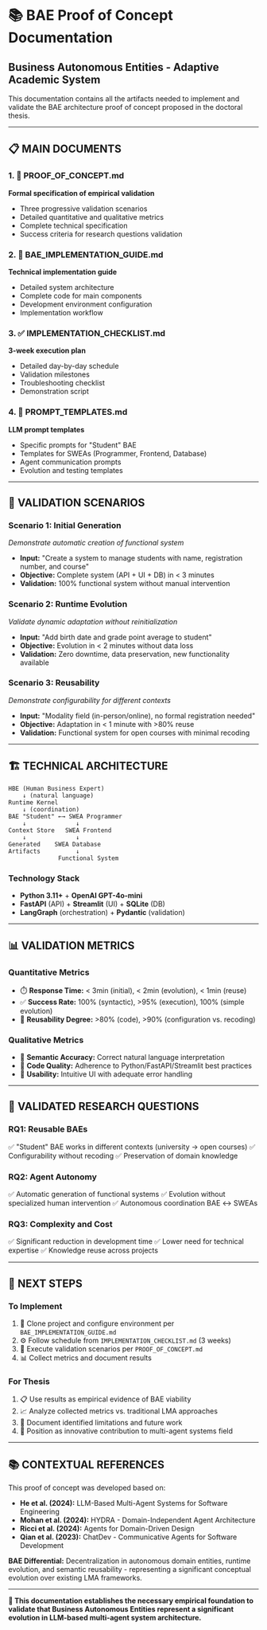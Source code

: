 # 📚 BAE Proof of Concept Documentation

## Business Autonomous Entities - Adaptive Academic System

This documentation contains all the artifacts needed to implement and validate the BAE architecture proof of concept proposed in the doctoral thesis.

---

## 📋 **MAIN DOCUMENTS**

### 1. 🎯 **PROOF_OF_CONCEPT.md**
**Formal specification of empirical validation**
- Three progressive validation scenarios
- Detailed quantitative and qualitative metrics
- Complete technical specification
- Success criteria for research questions validation

### 2. 🔧 **BAE_IMPLEMENTATION_GUIDE.md**
**Technical implementation guide**
- Detailed system architecture
- Complete code for main components
- Development environment configuration
- Implementation workflow

### 3. ✅ **IMPLEMENTATION_CHECKLIST.md**
**3-week execution plan**
- Detailed day-by-day schedule
- Validation milestones
- Troubleshooting checklist
- Demonstration script

### 4. 🤖 **PROMPT_TEMPLATES.md**
**LLM prompt templates**
- Specific prompts for "Student" BAE
- Templates for SWEAs (Programmer, Frontend, Database)
- Agent communication prompts
- Evolution and testing templates

---

## 🎯 **VALIDATION SCENARIOS**

### **Scenario 1: Initial Generation** 
*Demonstrate automatic creation of functional system*
- **Input:** "Create a system to manage students with name, registration number, and course"
- **Objective:** Complete system (API + UI + DB) in < 3 minutes
- **Validation:** 100% functional system without manual intervention

### **Scenario 2: Runtime Evolution**
*Validate dynamic adaptation without reinitialization*
- **Input:** "Add birth date and grade point average to student"
- **Objective:** Evolution in < 2 minutes without data loss
- **Validation:** Zero downtime, data preservation, new functionality available

### **Scenario 3: Reusability**
*Demonstrate configurability for different contexts*
- **Input:** "Modality field (in-person/online), no formal registration needed"
- **Objective:** Adaptation in < 1 minute with >80% reuse
- **Validation:** Functional system for open courses with minimal recoding

---

## 🏗️ **TECHNICAL ARCHITECTURE**

```
HBE (Human Business Expert)
    ↓ (natural language)
Runtime Kernel
    ↓ (coordination)
BAE "Student" ←→ SWEA Programmer
    ↓              ↓
Context Store   SWEA Frontend
    ↓              ↓
Generated    SWEA Database
Artifacts          ↓
              Functional System
```

### **Technology Stack**
- **Python 3.11+** + **OpenAI GPT-4o-mini**
- **FastAPI** (API) + **Streamlit** (UI) + **SQLite** (DB)
- **LangGraph** (orchestration) + **Pydantic** (validation)

---

## 📊 **VALIDATION METRICS**

### **Quantitative Metrics**
- ⏱️ **Response Time:** < 3min (initial), < 2min (evolution), < 1min (reuse)
- ✅ **Success Rate:** 100% (syntactic), >95% (execution), 100% (simple evolution)
- 🔄 **Reusability Degree:** >80% (code), >90% (configuration vs. recoding)

### **Qualitative Metrics**
- 🧠 **Semantic Accuracy:** Correct natural language interpretation
- 🔧 **Code Quality:** Adherence to Python/FastAPI/Streamlit best practices
- 👤 **Usability:** Intuitive UI with adequate error handling

---

## 📝 **VALIDATED RESEARCH QUESTIONS**

### **RQ1: Reusable BAEs**
✅ "Student" BAE works in different contexts (university → open courses)
✅ Configurability without recoding
✅ Preservation of domain knowledge

### **RQ2: Agent Autonomy**  
✅ Automatic generation of functional systems
✅ Evolution without specialized human intervention
✅ Autonomous coordination BAE ↔ SWEAs

### **RQ3: Complexity and Cost**
✅ Significant reduction in development time
✅ Lower need for technical expertise
✅ Knowledge reuse across projects

---

## 🚀 **NEXT STEPS**

### **To Implement**
1. 📁 Clone project and configure environment per `BAE_IMPLEMENTATION_GUIDE.md`
2. ⚙️ Follow schedule from `IMPLEMENTATION_CHECKLIST.md` (3 weeks)
3. 🧪 Execute validation scenarios per `PROOF_OF_CONCEPT.md`
4. 📊 Collect metrics and document results

### **For Thesis**
1. 📋 Use results as empirical evidence of BAE viability
2. 📈 Analyze collected metrics vs. traditional LMA approaches  
3. 📝 Document identified limitations and future work
4. 🎯 Position as innovative contribution to multi-agent systems field

---

## 📚 **CONTEXTUAL REFERENCES**

This proof of concept was developed based on:
- **He et al. (2024):** LLM-Based Multi-Agent Systems for Software Engineering
- **Mohan et al. (2024):** HYDRA - Domain-Independent Agent Architecture  
- **Ricci et al. (2024):** Agents for Domain-Driven Design
- **Qian et al. (2023):** ChatDev - Communicative Agents for Software Development

**BAE Differential:** Decentralization in autonomous domain entities, runtime evolution, and semantic reusability - representing a significant conceptual evolution over existing LMA frameworks.

---

**🎉 This documentation establishes the necessary empirical foundation to validate that Business Autonomous Entities represent a significant evolution in LLM-based multi-agent system architecture.** 